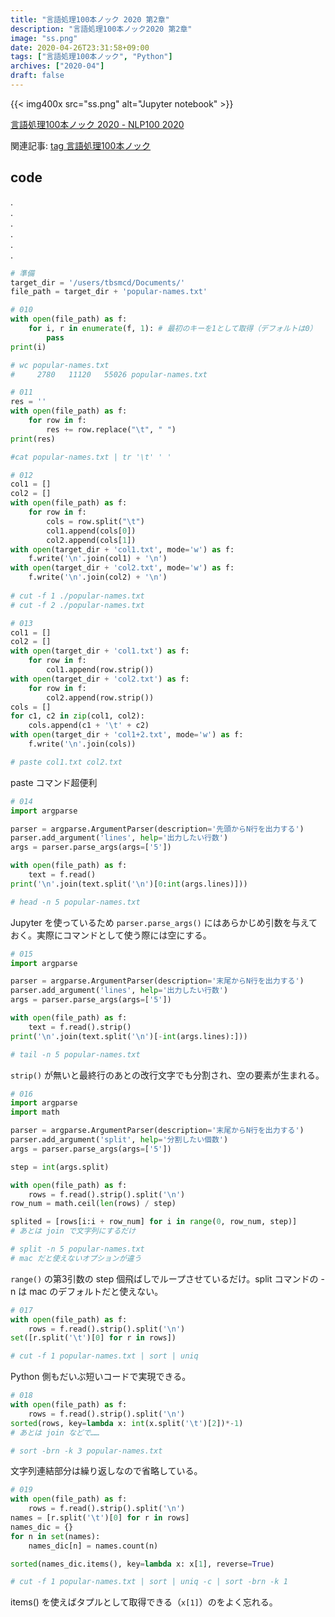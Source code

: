 ```yaml
---
title: "言語処理100本ノック 2020 第2章"
description: "言語処理100本ノック2020 第2章"
image: "ss.png"
date: 2020-04-26T23:31:58+09:00
tags: ["言語処理100本ノック", "Python"]
archives: ["2020-04"]
draft: false
---
```


{{< img400x src="ss.png" alt="Jupyter notebook" >}}
  
[言語処理100本ノック 2020 - NLP100 2020](https://nlp100.github.io/ja/)
  
関連記事: [tag 言語処理100本ノック](/tags/言語処理100本ノック/)
 
## code
.  
.  
.  
.  
.  
.  
  
```python
# 準備
target_dir = '/users/tbsmcd/Documents/'
file_path = target_dir + 'popular-names.txt'

# 010
with open(file_path) as f:
    for i, r in enumerate(f, 1): # 最初のキーを1として取得（デフォルトは0）
        pass
print(i)

# wc popular-names.txt 
#     2780   11120   55026 popular-names.txt
```

```python
# 011
res = ''
with open(file_path) as f:
    for row in f:
        res += row.replace("\t", " ")
print(res)

#cat popular-names.txt | tr '\t' ' '
```

```python
# 012
col1 = []
col2 = []
with open(file_path) as f:
    for row in f:
        cols = row.split("\t")
        col1.append(cols[0])
        col2.append(cols[1])
with open(target_dir + 'col1.txt', mode='w') as f:
    f.write('\n'.join(col1) + '\n')
with open(target_dir + 'col2.txt', mode='w') as f:
    f.write('\n'.join(col2) + '\n')
    
# cut -f 1 ./popular-names.txt
# cut -f 2 ./popular-names.txt
```

```python
# 013
col1 = []
col2 = []
with open(target_dir + 'col1.txt') as f:
    for row in f:
        col1.append(row.strip())
with open(target_dir + 'col2.txt') as f:
    for row in f:
        col2.append(row.strip())
cols = []
for c1, c2 in zip(col1, col2):
    cols.append(c1 + '\t' + c2)
with open(target_dir + 'col1+2.txt', mode='w') as f:
    f.write('\n'.join(cols))

# paste col1.txt col2.txt
```

paste コマンド超便利  

```python
# 014
import argparse

parser = argparse.ArgumentParser(description='先頭からN行を出力する')
parser.add_argument('lines', help='出力したい行数')
args = parser.parse_args(args=['5']) 

with open(file_path) as f:
    text = f.read()
print('\n'.join(text.split('\n')[0:int(args.lines)]))

# head -n 5 popular-names.txt
```

Jupyter を使っているため `parser.parse_args()` にはあらかじめ引数を与えておく。実際にコマンドとして使う際には空にする。  

```python
# 015
import argparse

parser = argparse.ArgumentParser(description='末尾からN行を出力する')
parser.add_argument('lines', help='出力したい行数')
args = parser.parse_args(args=['5']) 

with open(file_path) as f:
    text = f.read().strip()
print('\n'.join(text.split('\n')[-int(args.lines):]))

# tail -n 5 popular-names.txt
```

`strip()` が無いと最終行のあとの改行文字でも分割され、空の要素が生まれる。  

```python
# 016
import argparse
import math

parser = argparse.ArgumentParser(description='末尾からN行を出力する')
parser.add_argument('split', help='分割したい個数')
args = parser.parse_args(args=['5'])

step = int(args.split)

with open(file_path) as f:
    rows = f.read().strip().split('\n')
row_num = math.ceil(len(rows) / step)

splited = [rows[i:i + row_num] for i in range(0, row_num, step)]
# あとは join で文字列にするだけ

# split -n 5 popular-names.txt
# mac だと使えないオプションが違う
```

`range()` の第3引数の step 個飛ばしでループさせているだけ。split コマンドの -n は mac のデフォルトだと使えない。  

```python
# 017
with open(file_path) as f:
    rows = f.read().strip().split('\n')
set([r.split('\t')[0] for r in rows])

# cut -f 1 popular-names.txt | sort | uniq
```

Python 側もだいぶ短いコードで実現できる。  

```python
# 018
with open(file_path) as f:
    rows = f.read().strip().split('\n')
sorted(rows, key=lambda x: int(x.split('\t')[2])*-1)
# あとは join などで……

# sort -brn -k 3 popular-names.txt
```

文字列連結部分は繰り返しなので省略している。  

```python
# 019
with open(file_path) as f:
    rows = f.read().strip().split('\n')
names = [r.split('\t')[0] for r in rows]
names_dic = {}
for n in set(names):
    names_dic[n] = names.count(n)

sorted(names_dic.items(), key=lambda x: x[1], reverse=True)

# cut -f 1 popular-names.txt | sort | uniq -c | sort -brn -k 1
```

items() を使えばタプルとして取得できる（`x[1]`）のをよく忘れる。  

